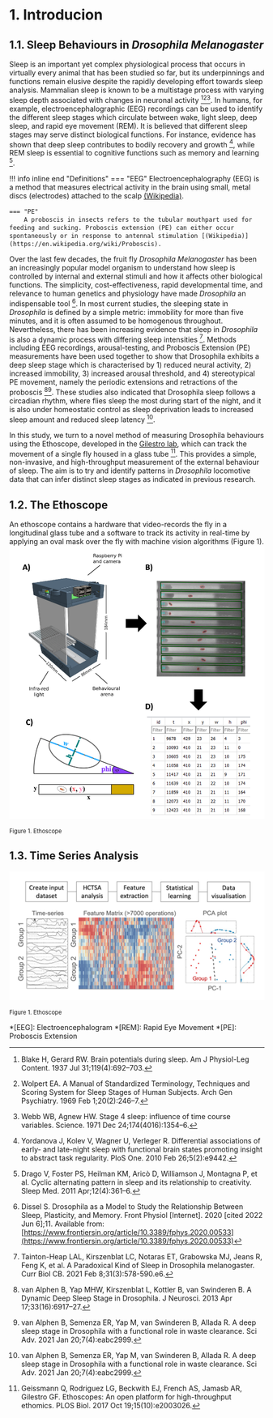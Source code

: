 # 1. Introducion

<!-- ??? example "Try Collapsible"
    === "try citation"
        This is a citation [^1].
    === "try html"
        <p style="color:green;"> trying html </p>
    === "try image"
        ![pic](img/drosophila.png)
            *figure: drosophila* -->


## 1.1. Sleep Behaviours in *Drosophila Melanogaster*

Sleep is an important yet complex physiological process that occurs in virtually every animal that has been studied so far, but its underpinnings and functions remain elusive despite the rapidly developing effort towards sleep analysis. Mammalian sleep is known to be a multistage process with varying sleep depth associated with changes in neuronal activity [^1][^2][^3]. In humans, for example, electroencephalographic (EEG) recordings can be used to identify the different sleep stages which circulate between wake, light sleep, deep sleep, and rapid eye movement (REM). It is believed that different sleep stages may serve distinct biological functions. For instance, evidence has shown that deep sleep contributes to bodily recovery and growth [^4], while REM sleep is essential to cognitive functions such as memory and learning [^5]. 

!!! info inline end "Definitions"
    === "EEG"
        Electroencephalography (EEG) is a method that measures electrical activity in the brain using small, metal discs (electrodes) attached to the scalp [(Wikipedia)](https://en.wikipedia.org/wiki/Electroencephalography).

    === "PE"
        A proboscis in insects refers to the tubular mouthpart used for feeding and sucking. Proboscis extension (PE) can either occur spontaneously or in response to antennal stimulation [(Wikipedia)](https://en.wikipedia.org/wiki/Proboscis). 

Over the last few decades, the fruit fly *Drosophila Melanogaster* has been an increasingly popular model organism to understand how sleep is controlled by internal and external stimuli and how it affects other biological functions. The simplicity, cost-effectiveness, rapid developmental time, and relevance to human genetics and physiology have made *Drosophila* an indispensable tool [^6]. In most current studies, the sleeping state in *Drosophila* is  defined by a simple metric: immobility for more than five minutes, and it is often assumed to be homogenous throughout. Nevertheless, there has been increasing evidence that sleep in *Drosophila* is also a dynamic process with differing sleep intensities [^7]. Methods including EEG recordings, arousal-testing, and Proboscis Extension (PE) measurements have been used together to show that Drosophila exhibits a deep sleep stage which is characterised by  1) reduced neural activity, 2) increased immobility, 3) increased arousal threshold, and 4) stereotypical PE movement, namely the periodic extensions and retractions of the proboscis  [^8][^9]. These studies also indicated that Drosophila sleep follows a circadian rhythm, where flies sleep the most during start of the night, and it is also under homeostatic control as sleep deprivation leads to increased sleep amount and reduced sleep latency [^9]. 

In this study, we turn to a novel method of measuring Drosophila behaviours using the Ethoscope, developed in the [Gilestro lab](https://lab.gilest.ro/), which can track the movement of a single fly housed in a glass tube [^10]. This provides a simple, non-invasive, and high-throughput measurement of the external behaviour of sleep. The aim is to try and identify patterns in *Drosophila* locomotive data that can infer distinct sleep stages as indicated in previous research. 

## 1.2. The Ethoscope
An ethoscope contains a hardware that video-records the fly in a longitudinal glass tube and a software to track its activity in real-time by applying an oval mask over the fly with machine vision algorithms (Figure 1).
![pic](img/ethoscope.png)
<p style="font-size:0.8em">Figure 1. Ethoscope</p>

## 1.3. Time Series Analysis

![pic](img/hctsa.png)
<p style="font-size:0.8em">Figure 1. Ethoscope</p>

*[EEG]: Electroencephalogram
*[REM]: Rapid Eye Movement
*[PE]: Proboscis Extension


[^1]: Blake H, Gerard RW. Brain potentials during sleep. Am J Physiol-Leg Content. 1937 Jul 31;119(4):692–703. 
[^2]: Wolpert EA. A Manual of Standardized Terminology, Techniques and Scoring System for Sleep Stages of Human Subjects. Arch Gen Psychiatry. 1969 Feb 1;20(2):246–7. 
[^3]: Webb WB, Agnew HW. Stage 4 sleep: influence of time course variables. Science. 1971 Dec 24;174(4016):1354–6. 
[^4]: Yordanova J, Kolev V, Wagner U, Verleger R. Differential associations of early- and late-night sleep with functional brain states promoting insight to abstract task regularity. PloS One. 2010 Feb 26;5(2):e9442. 
[^5]: Drago V, Foster PS, Heilman KM, Aricò D, Williamson J, Montagna P, et al. Cyclic alternating pattern in sleep and its relationship to creativity. Sleep Med. 2011 Apr;12(4):361–6. 
[^6]: Dissel S. Drosophila as a Model to Study the Relationship Between Sleep, Plasticity, and Memory. Front Physiol [Internet]. 2020 [cited 2022 Jun 6];11. Available from:[https://www.frontiersin.org/article/10.3389/fphys.2020.00533](https://www.frontiersin.org/article/10.3389/fphys.2020.00533)
[^7]: Tainton-Heap LAL, Kirszenblat LC, Notaras ET, Grabowska MJ, Jeans R, Feng K, et al. A Paradoxical Kind of Sleep in Drosophila melanogaster. Curr Biol CB. 2021 Feb 8;31(3):578-590.e6. 
[^8]: van Alphen B, Yap MHW, Kirszenblat L, Kottler B, van Swinderen B. A Dynamic Deep Sleep Stage in Drosophila. J Neurosci. 2013 Apr 17;33(16):6917–27. 
[^9]: van Alphen B, Semenza ER, Yap M, van Swinderen B, Allada R. A deep sleep stage in Drosophila with a functional role in waste clearance. Sci Adv. 2021 Jan 20;7(4):eabc2999. 
[^10]: Geissmann Q, Rodriguez LG, Beckwith EJ, French AS, Jamasb AR, Gilestro GF. Ethoscopes: An open platform for high-throughput ethomics. PLOS Biol. 2017 Oct 19;15(10):e2003026. 



